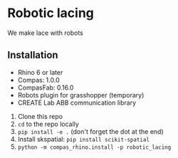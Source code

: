 # Robotic lacing

We make lace with robots

## Installation
- Rhino 6 or later
- Compas: 1.0.0
- CompasFab: 0.16.0
- Robots plugin for grasshopper (temporary)
- CREATE Lab ABB communication library

1. Clone this repo
2. `cd` to the repo locally
3. `pip install -e .` (don't forget the dot at the end)
4. Install skspatial: `pip install scikit-spatial`
5. `python -m compas_rhino.install -p robotic_lacing`

